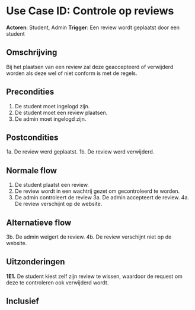 # Use Case ID: Controle op reviews

**Actoren**: Student, Admin 
**Trigger**: Een review wordt geplaatst door een student

## Omschrijving

Bij het plaatsen van een review zal deze geaccepteerd of verwijderd worden als deze wel of niet conform is met de regels.

## Precondities

1. De student moet ingelogd zijn.
2. De student moet een review plaatsen.
3. De admin moet ingelogd zijn.

## Postcondities

1a. De review werd geplaatst.
1b. De review werd verwijderd.

## Normale flow

1. De student plaatst een review.
2. De review wordt in een wachtrij gezet om gecontroleerd te worden.
2. De admin controleert de review
3a. De admin accepteert de review.
4a. De review verschijnt op de website.


## Alternatieve flow

3b. De admin weigert de review. 
4b. De review verschijnt niet op de website.

## Uitzonderingen

**1E1.**	De student kiest zelf zijn review te wissen, waardoor de request om deze te controleren ook verwijderd wordt.

## Inclusief